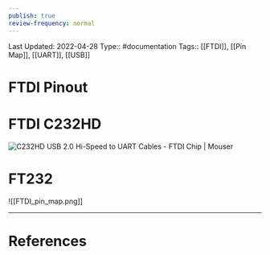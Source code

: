 ```yaml
---
publish: true
review-frequency: normal
---
```

Last Updated: 2022-04-28
Type:: #documentation 
Tags:: [[FTDI]], [[Pin Map]], [[UART]], [[USB]]

# FTDI Pinout
# FTDI C232HD
![C232HD USB 2.0 Hi-Speed to UART Cables - FTDI Chip | Mouser](https://www.mouser.jp/images/marketingid/2012/microsites/185001323/C232HD.png)

# FT232

![[FTDI_pin_map.png]]

---
# References